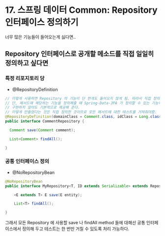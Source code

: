 # 17. 스프링 데이터 Common: Repository 인터페이스 정의하기

너무 많은 기능들이 들어오는게 싫다면..

## Repository 인터페이스로 공개할 메소드를 직접 일일히 정의하고 싶다면

### 특정 리포지토리 당
 * @RepositoryDefinition
```java
// 이렇게 사용하면 Repository 의 기능이 단 한개도 들어오지 않게 됨. 따라서 직접 정의해서 써야하는 것.
// 단, 메서드에 해당하는 기능을 정의해줄 때 Spring-Data-JPA 가 정의할 수 있는 기능이라면,
// 구현하지 않아도 기본적으로 제공해 준다.
// 이렇게 만들었다는 것은 직접 정의한 것이므로 모든 메서드에 대한 테스트를 거쳐줘야함.
@RepositoryDefinition(domainClass = Comment.class, idClass = Long.class)
public interface CommentRepository {

  Comment save(Comment comment);

  List<Comment> findAll();

}
```

### 공통 인터페이스 정의
 * @NoRepositoryBean
```java
@NoRepositoryBean
public interface MyRepository<T, ID extends Serializable> extends Repository<T, ID> {

    <E extends T> E save(E entity);

    List<T> findAll();

}
```

그래서 모든 Repository 에 사용할 save 나 findAll method 들에 대해선 공통 인터페이스에서 정의해 두고 테스트는 한 번만 거칠 수 있도록 처리 가능하다.